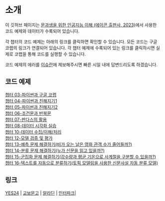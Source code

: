 # 소개 

이 깃허브 페이지는  [문과생을 위한 인공지능 이해 (에이콘 출판사, 2023)](http://www.acornpub.co.kr/book/ai-for-student)에서 사용한 코드 예제와 데이터가 수록되어 있습니다.  

각 챕터의 코드 예제는 아래의 링크를 클릭하면 확인할 수 있습니다. 모든 코드는 구글 코랩의 링크가 연결되어 있습니다. 각 챕터 예제에 수록되어 있는 링크를 클릭하시면 실제로 코랩을 통해 코드를 실행할 수 있습니다. 

코드 예제의 에러를 [이슈란](https://github.com/skku-ai-textbook/aitextbook/issues)에 제보해주시면 빠른 시일 내에 답변드리도록 하겠습니다. 


## 코드 예제 

[챕터 03-파이썬과 구글 코랩 ](https://github.com/skku-ai-textbook/aitextbook/blob/main/notebooks/CH03_Github.ipynb) </br>
[챕터 04-파이썬과 친해지기1](https://github.com/skku-ai-textbook/aitextbook/blob/main/notebooks/CH04_Github.ipynb) </br>
[챕터 05-파이썬과 친해지기2](https://github.com/skku-ai-textbook/aitextbook/blob/main/notebooks/CH05_Github.ipynb) </br>
[챕터 06-조건문과 반복문](https://github.com/skku-ai-textbook/aitextbook/blob/main/notebooks/CH06_Github.ipynb) </br>
[챕터 07-판다스의 활용](https://github.com/skku-ai-textbook/aitextbook/blob/main/notebooks/CH07_Github.ipynb) </br>
[챕터 08-데이터 시각화 실습](https://github.com/skku-ai-textbook/aitextbook/blob/main/notebooks/CH08_Github.ipynb) </br>
[챕터 10-데이터 수집/이해/처리](https://github.com/skku-ai-textbook/aitextbook/blob/main/notebooks/CH10_Github.ipynb) </br>
[챕터 12-모델 검증 및 평가](https://github.com/skku-ai-textbook/aitextbook/blob/main/notebooks/CH12_Github.ipynb) </br>
[챕터 13-예측 문제 해결하기(비가 오는 날은 영화 관객 수가 줄어들까?)](https://github.com/skku-ai-textbook/aitextbook/blob/main/notebooks/CH13_Github.ipynb) </br>
[챕터 14-분류 문제 해결하기(누가 신문을 읽고 있을까?)](https://github.com/skku-ai-textbook/aitextbook/blob/main/notebooks/CH14_Github.ipynb) </br>
[챕터 15-군집화 문제 해결하기(강수량과 평균 기온으로 사계절을 구분할 수 있을까?)](https://github.com/skku-ai-textbook/aitextbook/blob/main/notebooks/CH15_Github.ipynb) </br>
[챕터 16-텍스트를 자동으로 분류하기(토픽 모델링을 사용한 신문사설 자동 분류 모델)](https://github.com/skku-ai-textbook/aitextbook/blob/main/notebooks/CH16_github.ipynb)


## 링크

[YES24](http://www.yes24.com/Product/Goods/118486686) | [교보문고](https://product.kyobobook.co.kr/detail/S000201532459) | [알라딘](https://www.aladin.co.kr/shop/wproduct.aspx?ItemId=315217771) | [인터파크](https://book.interpark.com/product/BookDisplay.do?_method=detail&sc.shopNo=0000400000&sc.prdNo=356727596&sc.saNo=003002001&bid1=search&bid2=product&bid3=title&bid4=001)|  
